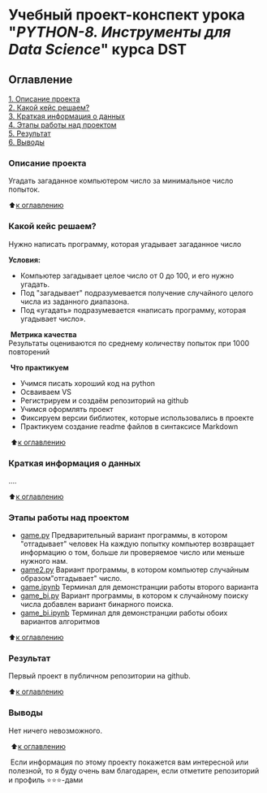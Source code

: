 # Учебный проект-конспект урока "_PYTHON-8. Инструменты для Data Science_" курса DST 

## Оглавление
[1. Описание проекта](#описание-проекта)  
[2. Какой кейс решаем?](#какой-кейс-решаем)  
[3. Краткая информация о данных](#краткая-информация-о-данных)  
[4. Этапы работы над проектом](#этапы-работы-над-проектом)  
[5. Результат](#результат)    
[6. Выводы](#выводы) 
​
### Описание проекта    
Угадать загаданное компьютером число за минимальное число попыток.

:arrow_up:[к оглавлению][1]
​
​
### Какой кейс решаем?    
Нужно написать программу, которая угадывает загаданное число 
​

**Условия:**  
- Компьютер загадывает целое число от 0 до 100, и его нужно угадать. 
- Под "загадывает" подразумевается получение случайного целого числа из заданного диапазона.
- Под «угадать» подразумевается «написать программу, которая угадывает число».


​
**Метрика качества**     
Результаты оцениваются по среднему количеству попыток при 1000 повторений

​
**Что практикуем**     
- Учимся писать хороший код на python
- Осваиваем VS
- Регистрируем и создаём репозиторий на github
- Учимся оформлять проект
- Фиксируем версии библиотек, которые использовались в проекте
- Практикуем создание readme файлов в синтаксисе Markdown 

​
​:arrow_up:[к оглавлению][1]

### Краткая информация о данных
....
  

:arrow_up:[к оглавлению][1]
​
​
### Этапы работы над проектом  

- [game.py](https://github.com/GalaFedorova/SkillFactory2/tree/main/SF_DST/Python-8/game.py) Предварительный вариант программы, в котором "отгадывает" человек  На каждую попытку компьютер возвращает информацию о том, больше ли проверяемое число или меньше нужного нам.
- [game2.py](https://github.com/GalaFedorova/SkillFactory2/tree/main/SF_DST/Python-8/game2.py) Вариант программы, в котором компьютер случайным образом"отгадывает" число.
- [game.ipynb](https://github.com/GalaFedorova/SkillFactory2/tree/main/SF_DST/Python-8/game.ipynb) Терминал для демонстранции работы второго варианта 
- [game_bi.py](https://github.com/GalaFedorova/SkillFactory2/tree/main/SF_DST/Python-8/game_bi.py) Вариант программы, в котором к случайному поиску числа добавлен вариант бинарного поиска.
- [game_bi.ipynb](https://github.com/GalaFedorova/SkillFactory2/tree/main/SF_DST/Python-8/game_bi.ipynb) Терминал для демонстранции работы обоих вариантов алгоритмов 

:arrow_up:[к оглавлению][1]
​
​
### Результат
Первый проект в публичном репозитории на github.
​

:arrow_up:[к оглавлению][1]
​
​
### Выводы 
Нет ничего невозможного.

​
:arrow_up:[к оглавлению][1]
​

​
Если информация по этому проекту покажется вам интересной или полезной, то я буду очень вам благодарен, если отметите репозиторий и профиль ⭐️⭐️⭐️-дами

[1]: #оглавление